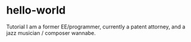 # hello-world
Tutorial
I am a former EE/programmer, currently a patent attorney, and a jazz musician / composer wannabe.
